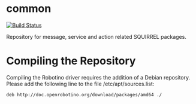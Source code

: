 common
======
[![Build Status](https://magnum.travis-ci.com/squirrel-project/common.svg?token=3yXoCRsCegowgzzpPuqw&branch=hydro_dev)](https://magnum.travis-ci.com/squirrel-project/common)

Repository for message, service and action related SQUIRREL packages.

Compiling the Repository
========================

Compiling the Robotino driver requires the addition of a Debian repository.
Please add the following line to the file /etc/apt/sources.list:
```bash
deb http://doc.openrobotino.org/download/packages/amd64 ./
```
